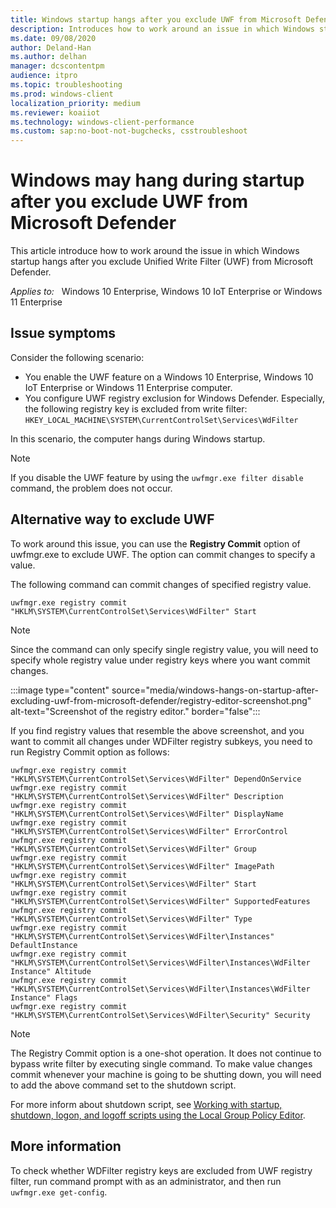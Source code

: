 ```yaml
---
title: Windows startup hangs after you exclude UWF from Microsoft Defender
description: Introduces how to work around an issue in which Windows startup hangs after you exclude UWF from Microsoft Defender.
ms.date: 09/08/2020
author: Deland-Han
ms.author: delhan
manager: dcscontentpm
audience: itpro
ms.topic: troubleshooting
ms.prod: windows-client
localization_priority: medium
ms.reviewer: koaiiot
ms.technology: windows-client-performance
ms.custom: sap:no-boot-not-bugchecks, csstroubleshoot
---
```

# Windows may hang during startup after you exclude UWF from Microsoft Defender

This article introduce how to work around the issue in which Windows startup hangs after you exclude Unified Write Filter (UWF) from Microsoft Defender.

_Applies to:_ &nbsp; Windows 10 Enterprise, Windows 10 IoT Enterprise or Windows 11 Enterprise

## Issue symptoms

Consider the following scenario:

- You enable the UWF feature on a Windows 10 Enterprise, Windows 10 IoT Enterprise or Windows 11 Enterprise computer.
- You configure UWF registry exclusion for Windows Defender. Especially, the following registry key is excluded from write filter:  
  `HKEY_LOCAL_MACHINE\SYSTEM\CurrentControlSet\Services\WdFilter`

In this scenario, the computer hangs during Windows startup.

> [!NOTE]
> If you disable the UWF feature by using the `uwfmgr.exe filter disable` command, the problem does not occur.

## Alternative way to exclude UWF

To work around this issue, you can use the **Registry Commit** option of uwfmgr.exe to exclude UWF. The option can commit changes to specify a value.

The following command can commit changes of specified registry value.

```console
uwfmgr.exe registry commit "HKLM\SYSTEM\CurrentControlSet\Services\WdFilter" Start
```

> [!NOTE]
> Since the command can only specify single registry value, you will need to specify whole registry value under registry keys where you want commit changes.

:::image type="content" source="media/windows-hangs-on-startup-after-excluding-uwf-from-microsoft-defender/registry-editor-screenshot.png" alt-text="Screenshot of the registry editor." border="false":::

If you find registry values that resemble the above screenshot, and you want to commit all changes under WDFilter registry subkeys, you need to run Registry Commit option as follows:

```console
uwfmgr.exe registry commit "HKLM\SYSTEM\CurrentControlSet\Services\WdFilter" DependOnService
uwfmgr.exe registry commit "HKLM\SYSTEM\CurrentControlSet\Services\WdFilter" Description
uwfmgr.exe registry commit "HKLM\SYSTEM\CurrentControlSet\Services\WdFilter" DisplayName
uwfmgr.exe registry commit "HKLM\SYSTEM\CurrentControlSet\Services\WdFilter" ErrorControl
uwfmgr.exe registry commit "HKLM\SYSTEM\CurrentControlSet\Services\WdFilter" Group
uwfmgr.exe registry commit "HKLM\SYSTEM\CurrentControlSet\Services\WdFilter" ImagePath
uwfmgr.exe registry commit "HKLM\SYSTEM\CurrentControlSet\Services\WdFilter" Start
uwfmgr.exe registry commit "HKLM\SYSTEM\CurrentControlSet\Services\WdFilter" SupportedFeatures
uwfmgr.exe registry commit "HKLM\SYSTEM\CurrentControlSet\Services\WdFilter" Type
uwfmgr.exe registry commit "HKLM\SYSTEM\CurrentControlSet\Services\WdFilter\Instances" DefaultInstance
uwfmgr.exe registry commit "HKLM\SYSTEM\CurrentControlSet\Services\WdFilter\Instances\WdFilter Instance" Altitude
uwfmgr.exe registry commit "HKLM\SYSTEM\CurrentControlSet\Services\WdFilter\Instances\WdFilter Instance" Flags
uwfmgr.exe registry commit "HKLM\SYSTEM\CurrentControlSet\Services\WdFilter\Security" Security
```

> [!NOTE]
> The Registry Commit option is a one-shot operation. It does not continue to bypass write filter by executing single command. To make value changes commit whenever your machine is going to be shutting down, you will need to add the above command set to the shutdown script.

For more inform about shutdown script, see [Working with startup, shutdown, logon, and logoff scripts using the Local Group Policy Editor](/previous-versions/windows/it-pro/windows-server-2012-R2-and-2012/dn789190(v=ws.11)#how-to-assign-computer-shutdown-scripts).

## More information

To check whether WDFilter registry keys are excluded from UWF registry filter, run command prompt with as an administrator, and then run `uwfmgr.exe get-config`.
